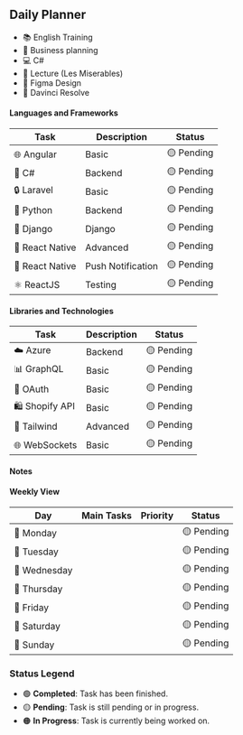 ## Daily Planner

- 📚 English Training
- 💼 Business planning
- 💻 C#
- 📖 Lecture (Les Miserables)
- 🎨 Figma Design
- 🎥 Davinci Resolve

#### Languages and Frameworks

| Task            | Description       | Status     |
| --------------- | ----------------- | ---------- |
| 🌐 Angular      | Basic             | 🟡 Pending |
| 🔧 C#           | Backend           | 🟡 Pending |
| 🔒 Laravel      | Basic             | 🟡 Pending |
| 🐍 Python       | Backend           | 🟡 Pending |
| 🐍 Django       | Django            | 🟡 Pending |
| 📱 React Native | Advanced          | 🟡 Pending |
| 📱 React Native | Push Notification | 🟡 Pending |
| ⚛️ ReactJS      | Testing           | 🟡 Pending |

#### Libraries and Technologies

| Task          | Description | Status     |
| ------------- | ----------- | ---------- |
| ☁️ Azure      | Backend     | 🟡 Pending |
| 📊 GraphQL    | Basic       | 🟡 Pending |
| 🔑 OAuth      | Basic       | 🟡 Pending |
| 🛍 Shopify API | Basic       | 🟡 Pending |
| 💨 Tailwind   | Advanced    | 🟡 Pending |
| 🌐 WebSockets | Basic       | 🟡 Pending |

#### Notes

#### Weekly View

| Day          | Main Tasks | Priority | Status     |
| ------------ | ---------- | -------- | ---------- |
| 📅 Monday    |            |          | 🟡 Pending |
| 📅 Tuesday   |            |          | 🟡 Pending |
| 📅 Wednesday |            |          | 🟡 Pending |
| 📅 Thursday  |            |          | 🟡 Pending |
| 📅 Friday    |            |          | 🟡 Pending |
| 📅 Saturday  |            |          | 🟡 Pending |
| 📅 Sunday    |            |          | 🟡 Pending |

### Status Legend

- 🟢 **Completed**: Task has been finished.
- 🟡 **Pending**: Task is still pending or in progress.
- 🟠 **In Progress**: Task is currently being worked on.
